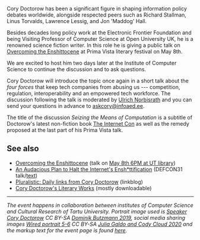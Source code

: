 Cory Doctorow has been a significant figure in shaping information
policy debates worldwide, alongside respected peers such as Richard
Stallman, Linus Torvalds, Lawrence Lessig, and Jon 'Maddog' Hall.

Besides decades long policy work at the Electronic Frontier Foundation and being Visiting Professor of Computer Science at Open University UK, he is a renowned science fiction writer. In this role he is giving a public talk on [Overcoming the Enshittocene](https://kirjandusfestival.tartu.ee/en/performers/cory-doctorow-usa/) at Prima Vista literary festival on May 8th.

We are excited to host him two days later at the Institute of Computer Science to continue the discussion and to ask questions.

Cory Doctorow will introduce the topic once again in a short talk about the _four forces_ that keep tech companies from abusing us --- competition, regulation, interoperability and an empowered tech workforce. The discussion following the talk is moderated by [Ulrich Norbisrath](https://ulno.net/) and you can send your questions in advance to [askcory@infoaed.ee](mailto:askcory@infoaed.ee).

The title of the discussion _Seizing the Means of Computation_ is a subtitle of Doctorow's latest non-fiction book [The Internet Con](https://craphound.com/internetcon/) as well as the remedy proposed at the last part of his Prima Vista talk.

## See also

* [Overcoming the Enshittocene](https://kirjandusfestival.tartu.ee/en/performers/cory-doctorow-usa/) (talk on [May 8th 6PM at UT library](https://kirjandusfestival.tartu.ee/en/program/grand-futurological-congress-cory-doctorow-canada-uk-usa/))
* [An Audacious Plan to Halt the Internet's Ensh*ttification](https://youtu.be/rimtaSgGz_4) (DEFCON31 talk/[text](https://pluralistic.net/2023/08/27/an-audacious-plan-to-halt-the-internets-enshittification-and-throw-it-into-reverse/))
* [Pluralistic: Daily links from Cory Doctorow](https://pluralistic.net/) (linkblog)
* [Cory Doctorow's Literary Works](https://craphound.com/) (mostly downloadable)

----

_The event happens in collaboration between institutes of Computer Science and Cultural Research of Tartu University. Portrait image used is [Speaker Cory Doctorow](https://commons.wikimedia.org/wiki/File:Re_publica_faces_2019_(32858497617).jpg) CC BY-SA [Dominik Butzmann 2019](https://dbutzmann.de/), social media sharing images [Wired portrait 5-6](https://www.flickr.com/search/?content_types=0&min_taken_date=1602190800&max_taken_date=1602363599&tags=wired) CC BY-SA [Julia Galdo and Cody Cloud 2020](https://www.jucophoto.com/) and the markup text for the event page is found [here](https://github.com/boamaod/cory2024)._
